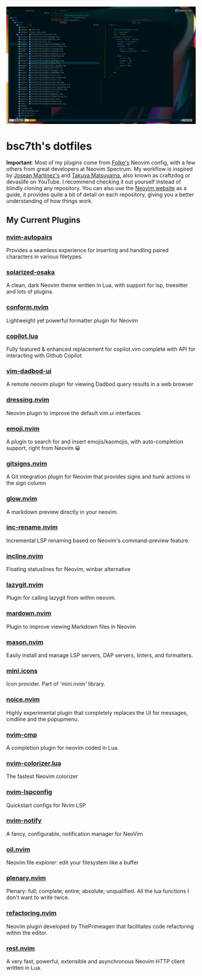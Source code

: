 ![bsc7th-neovim](assets/bsc7th-neovim.jpg)

# bsc7th's dotfiles

**Important**: Most of my plugins come from [Folke's](https://github.com/folke) Neovim config, with a few others from great developers at Neovim Spectrum. My workflow is inspired by [Josean Martinez's](https://github.com/josean-dev?tab=repositories) and [Takuya Matsuyama](https://github.com/craftzdog), also known as craftzdog or devaslife on YouTube. I recommend checking it out yourself instead of blindly cloning any repository. You can also use the [Neovim website](https://neovim.io/) as a guide, it provides quite a bit of detail on each repository, giving you a better understanding of how things work.

## My Current Plugins

### [nvim-autopairs](https://dotfyle.com/plugins/windwp/nvim-autopairs)

Provides a seamless experience for inserting and handling paired characters in various filetypes.

### [solarized-osaka](https://dotfyle.com/plugins/craftzdog/solarized-osaka.nvim)

A clean, dark Neovim theme written in Lua, with support for lsp, treesitter and lots of plugins.

### [conform.nvim](https://dotfyle.com/plugins/stevearc/conform.nvim)

Lightweight yet powerful formatter plugin for Neovim

### [copilot.lua](https://dotfyle.com/plugins/zbirenbaum/copilot.lua)

Fully featured & enhanced replacement for copilot.vim complete with API for interacting with Github Copilot

### [vim-dadbod-ui](https://github.com/bsc7th/dotfiles/blob/main/nvim/lua/bsc7th/plugins/dadbod-ui.lua)

A remote neovim plugin for viewing Dadbod query results in a web browser

### [dressing.nvim](https://dotfyle.com/plugins/stevearc/dressing.nvim)

Neovim plugin to improve the default vim.ui interfaces

### [emoji.nvim](https://dotfyle.com/plugins/allaman/emoji.nvim)

A plugin to search for and insert emojis/kaomojis, with auto-completion support, right from Neovim 😀

### [gitsigns.nvim](https://dotfyle.com/plugins/lewis6991/gitsigns.nvim)

A Git integration plugin for Neovim that provides signs and hunk actions in the sign column

### [glow.nvim](https://dotfyle.com/plugins/ellisonleao/glow.nvim)

A markdown preview directly in your neovim.

### [inc-rename.nvim](https://dotfyle.com/plugins/smjonas/inc-rename.nvim)

Incremental LSP renaming based on Neovim's command-preview feature.

### [incline.nvim](https://dotfyle.com/plugins/b0o/incline.nvim)

Floating statuslines for Neovim, winbar alternative

### [lazygit.nvim](https://dotfyle.com/plugins/kdheepak/lazygit.nvim)

Plugin for calling lazygit from within neovim.

### [mardown.nvim](https://dotfyle.com/plugins/MeanderingProgrammer/markdown.nvim)

Plugin to improve viewing Markdown files in Neovim

### [mason.nvim](https://dotfyle.com/plugins/williamboman/mason.nvim)

Easily install and manage LSP servers, DAP servers, linters, and formatters.

### [mini.icons](https://dotfyle.com/plugins/echasnovski/mini.icons)

Icon provider. Part of 'mini.nvim' library.

### [noice.nvim](https://dotfyle.com/plugins/folke/noice.nvim)

Highly experimental plugin that completely replaces the UI for messages, cmdline and the popupmenu.

### [nvim-cmp](https://dotfyle.com/plugins/hrsh7th/nvim-cmp)

A completion plugin for neovim coded in Lua.

### [nvim-colorizer.lua](https://dotfyle.com/plugins/catgoose/nvim-colorizer.lua)

The fastest Neovim colorizer

### [nvim-lspconfig](https://dotfyle.com/plugins/neovim/nvim-lspconfig)

Quickstart configs for Nvim LSP

### [nvim-notify](https://dotfyle.com/plugins/rcarriga/nvim-notify)

A fancy, configurable, notification manager for NeoVim

### [oil.nvim](https://dotfyle.com/plugins/stevearc/oil.nvim)

Neovim file explorer: edit your filesystem like a buffer

### [plenary.nvim](https://dotfyle.com/plugins/nvim-lua/plenary.nvim)

Plenary: full; complete; entire; absolute; unqualified. All the lua functions I don't want to write twice.

### [refactoring.nvim](https://dotfile.com/plugins/ThePrimeagen/refactoring.nvim)

Neovim plugin developed by ThePrimeagen that facilitates code refactoring within the editor.

### [rest.nvim](https://dotfyle.com/plugins/rest-nvim/rest.nvim)

A very fast, powerful, extensible and asynchronous Neovim HTTP client written in Lua.
